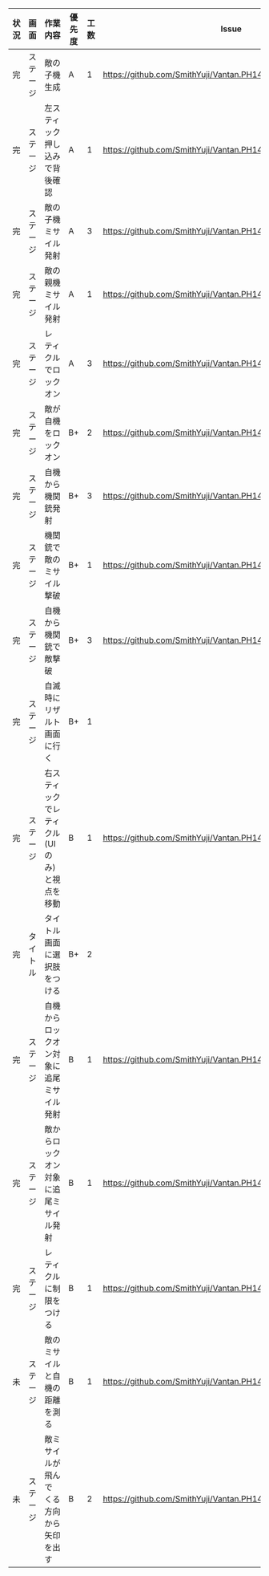 状況 | 画面 | 作業内容 | 優先度 | 工数 | Issue
--- | --- | --- | --- | --- | ---
完 | ステージ | 敵の子機生成　| A | 1 | https://github.com/SmithYuji/Vantan.PH14.03.UnityGame/issues/8 |
完 | ステージ | 左スティック押し込みで背後確認 | A | 1 | https://github.com/SmithYuji/Vantan.PH14.03.UnityGame/issues/23 |
完 | ステージ | 敵の子機ミサイル発射 | A | 3 | https://github.com/SmithYuji/Vantan.PH14.03.UnityGame/issues/9 |
完 | ステージ | 敵の親機ミサイル発射 | A | 1 | https://github.com/SmithYuji/Vantan.PH14.03.UnityGame/issues/10 |
完 | ステージ | レティクルでロックオン | A | 3 | https://github.com/SmithYuji/Vantan.PH14.03.UnityGame/issues/11 |
完 | ステージ | 敵が自機をロックオン | B+ | 2| https://github.com/SmithYuji/Vantan.PH14.03.UnityGame/issues/12 |
完 | ステージ | 自機から機関銃発射 | B+ | 3 | https://github.com/SmithYuji/Vantan.PH14.03.UnityGame/issues/13 |
完 | ステージ | 機関銃で敵のミサイル撃破 | B+ | 1 | https://github.com/SmithYuji/Vantan.PH14.03.UnityGame/issues/16 |
完 | ステージ | 自機から機関銃で敵撃破 | B+ | 3 | https://github.com/SmithYuji/Vantan.PH14.03.UnityGame/issues/17 |
完 | ステージ | 自滅時にリザルト画面に行く | B+ | 1 |  |
完 | ステージ | 右スティックでレティクル(UIのみ)と視点を移動 | B | 1 | https://github.com/SmithYuji/Vantan.PH14.03.UnityGame/issues/21 |
完 | タイトル | タイトル画面に選択肢をつける | B+ | 2 | |
完 | ステージ | 自機からロックオン対象に追尾ミサイル発射 | B | 1 | https://github.com/SmithYuji/Vantan.PH14.03.UnityGame/issues/14 |
完 | ステージ | 敵からロックオン対象に追尾ミサイル発射 | B | 1 | https://github.com/SmithYuji/Vantan.PH14.03.UnityGame/issues/15 |
完 | ステージ | レティクルに制限をつける | B | 1 | https://github.com/SmithYuji/Vantan.PH14.03.UnityGame/issues/22 |
未 | ステージ | 敵のミサイルと自機の距離を測る | B | 1 | https://github.com/SmithYuji/Vantan.PH14.03.UnityGame/issues/25 |
未 | ステージ | 敵ミサイルが飛んでくる方向から矢印を出す | B | 2 | https://github.com/SmithYuji/Vantan.PH14.03.UnityGame/issues/27 |
